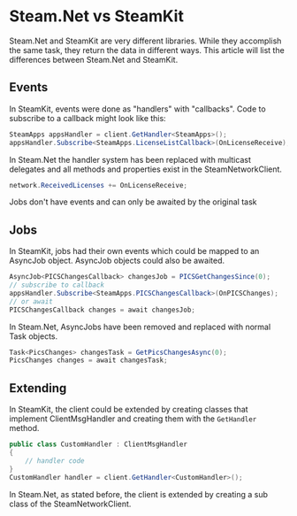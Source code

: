 # Steam.Net vs SteamKit
Steam.Net and SteamKit are very different libraries. While they accomplish the same task, they return the data in different ways. This article will list the differences between Steam.Net and SteamKit.

## Events
In SteamKit, events were done as "handlers" with "callbacks". Code to subscribe to a callback might look like this:
```csharp
SteamApps appsHandler = client.GetHandler<SteamApps>();
appsHandler.Subscribe<SteamApps.LicenseListCallback>(OnLicenseReceive);
```

In Steam.Net the handler system has been replaced with multicast delegates and all methods and properties exist in the SteamNetworkClient.
```csharp
network.ReceivedLicenses += OnLicenseReceive;
```

Jobs don't have events and can only be awaited by the original task

## Jobs
In SteamKit, jobs had their own events which could be mapped to an AsyncJob object. AsyncJob objects could also be awaited.

```csharp
AsyncJob<PICSChangesCallback> changesJob = PICSGetChangesSince(0);
// subscribe to callback
appsHandler.Subscribe<SteamApps.PICSChangesCallback>(OnPICSChanges);
// or await
PICSChangesCallback changes = await changesJob;
```

In Steam.Net, AsyncJobs have been removed and replaced with normal Task objects.

```csharp
Task<PicsChanges> changesTask = GetPicsChangesAsync(0);
PicsChanges changes = await changesTask;
```

## Extending
In SteamKit, the client could be extended by creating classes that implement ClientMsgHandler and creating them with the `GetHandler` method.

```csharp
public class CustomHandler : ClientMsgHandler
{
    // handler code
}
CustomHandler handler = client.GetHandler<CustomHandler>();
```

In Steam.Net, as stated before, the client is extended by creating a sub class of the SteamNetworkClient.